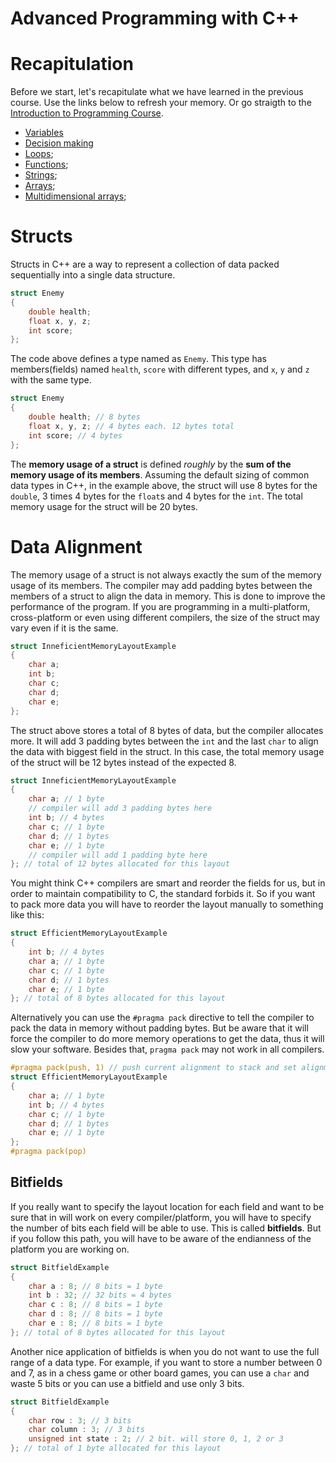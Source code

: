 # Advanced Programming with C++

# Recapitulation

Before we start, let's recapitulate what we have learned in the previous course. Use the links below to refresh your memory. Or go straigth to the [Introduction to Programming Course](../../intro/README.md).

- [Variables](../../intro/03-datatypes/README.md)
- [Decision making](../../intro/04-conditionals/README.md)
- [Loops](../../intro/05-loops/README.md);
- [Functions](../../intro/06-functions/README.md);
- [Strings](../../intro/03-datatypes/README.md);
- [Arrays](../../intro/08-arrays/README.md);
- [Multidimensional arrays](../../intro/08-arrays/README.md);

# Structs

Structs in C++ are a way to represent a collection of data packed sequentially into a single data structure. 

```cpp
struct Enemy
{
    double health; 
    float x, y, z;
    int score;
};
```

The code above defines a type named as `Enemy`. This type has members(fields) named `health`, `score` with different types, and `x`, `y` and `z` with the same type. 

```cpp
struct Enemy
{
    double health; // 8 bytes
    float x, y, z; // 4 bytes each. 12 bytes total
    int score; // 4 bytes
};
```

The **memory usage of a struct** is defined *roughly* by the **sum of the memory usage of its members**. Assuming the default sizing of common data types in C++, in the example above, the struct will use 8 bytes for the `double`, 3 times 4 bytes for the `float`s and 4 bytes for the `int`. The total memory usage for the struct will be 20 bytes.

# Data Alignment

The memory usage of a struct is not always exactly the sum of the memory usage of its members. The compiler may add padding bytes between the members of a struct to align the data in memory. This is done to improve the performance of the program. If you are programming in a multi-platform, cross-platform or even using different compilers, the size of the struct may vary even if it is the same.

```cpp
struct InneficientMemoryLayoutExample
{
    char a;
    int b;
    char c;
    char d;
    char e;
};
```

The struct above stores a total of 8 bytes of data, but the compiler allocates more. It will add 3 padding bytes between the `int` and the last `char` to align the data with biggest field in the struct. In this case, the total memory usage of the struct will be 12 bytes instead of the expected 8.

```cpp
struct InneficientMemoryLayoutExample
{
    char a; // 1 byte
    // compiler will add 3 padding bytes here
    int b; // 4 bytes
    char c; // 1 byte
    char d; // 1 bytes
    char e; // 1 byte
    // compiler will add 1 padding byte here
}; // total of 12 bytes allocated for this layout
```

You might think C++ compilers are smart and reorder the fields for us, but in order to maintain compatibility to C, the standard forbids it. So if you want to pack more data you will have to reorder the layout manually to something like this:

```cpp
struct EfficientMemoryLayoutExample
{
    int b; // 4 bytes
    char a; // 1 byte
    char c; // 1 byte
    char d; // 1 bytes
    char e; // 1 byte
}; // total of 8 bytes allocated for this layout
```

Alternatively you can use the `#pragma pack` directive to tell the compiler to pack the data in memory without padding bytes. But be aware that it will force the compiler to do more memory operations to get the data, thus it will slow your software. Besides that, `pragma pack` may not work in all compilers. 

```cpp
#pragma pack(push, 1) // push current alignment to stack and set alignment to 1 byte boundary
struct EfficientMemoryLayoutExample
{
    char a; // 1 byte
    int b; // 4 bytes
    char c; // 1 byte
    char d; // 1 bytes
    char e; // 1 byte
};
#pragma pack(pop)
```

## Bitfields

If you really want to specify the layout location for each field and want to be sure that in will work on every compiler/platform, you will have to specify the number of bits each field will be able to use. This is called **bitfields**. But if you follow this path, you will have to be aware of the endianness of the platform you are working on.

```cpp
struct BitfieldExample
{
    char a : 8; // 8 bits = 1 byte
    int b : 32; // 32 bits = 4 bytes
    char c : 8; // 8 bits = 1 byte
    char d : 8; // 8 bits = 1 byte
    char e : 8; // 8 bits = 1 byte
}; // total of 8 bytes allocated for this layout
```

Another nice application of bitfields is when you do not want to use the full range of a data type. For example, if you want to store a number between 0 and 7, as in a chess game or other board games, you can use a `char` and waste 5 bits or you can use a bitfield and use only 3 bits.

```cpp
struct BitfieldExample
{
    char row : 3; // 3 bits
    char column : 3; // 3 bits
    unsigned int state : 2; // 2 bit. will store 0, 1, 2 or 3
}; // total of 1 byte allocated for this layout
```
